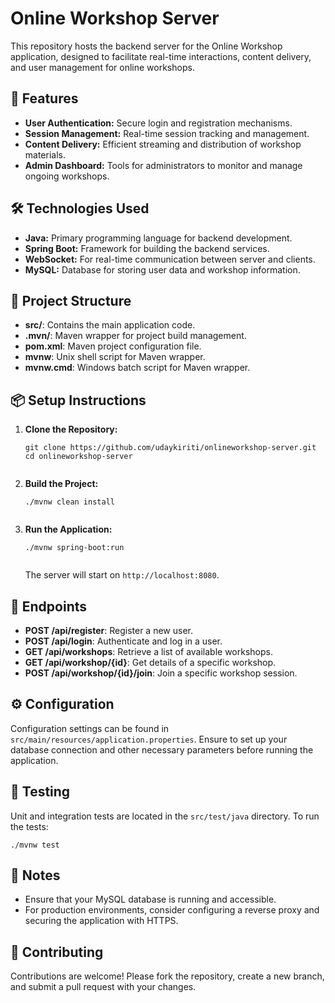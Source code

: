 <!DOCTYPE html>
<html lang="en">
<head>
<meta charset="UTF-8" />
<meta name="viewport" content="width=device-width, initial-scale=1" />
<title>Online Workshop Server - README</title>
</head>
<body>

<h1>Online Workshop Server</h1>

<p>This repository hosts the backend server for the Online Workshop application, designed to facilitate real-time interactions, content delivery, and user management for online workshops.</p>

<h2>🚀 Features</h2>
<ul>
  <li><strong>User Authentication:</strong> Secure login and registration mechanisms.</li>
  <li><strong>Session Management:</strong> Real-time session tracking and management.</li>
  <li><strong>Content Delivery:</strong> Efficient streaming and distribution of workshop materials.</li>
  <li><strong>Admin Dashboard:</strong> Tools for administrators to monitor and manage ongoing workshops.</li>
</ul>

<h2>🛠️ Technologies Used</h2>
<ul>
  <li><strong>Java:</strong> Primary programming language for backend development.</li>
  <li><strong>Spring Boot:</strong> Framework for building the backend services.</li>
  <li><strong>WebSocket:</strong> For real-time communication between server and clients.</li>
  <li><strong>MySQL:</strong> Database for storing user data and workshop information.</li>
</ul>

<h2>📂 Project Structure</h2>
<ul>
  <li><strong>src/</strong>: Contains the main application code.</li>
  <li><strong>.mvn/</strong>: Maven wrapper for project build management.</li>
  <li><strong>pom.xml</strong>: Maven project configuration file.</li>
  <li><strong>mvnw</strong>: Unix shell script for Maven wrapper.</li>
  <li><strong>mvnw.cmd</strong>: Windows batch script for Maven wrapper.</li>
</ul>

<h2>📦 Setup Instructions</h2>
<ol>
  <li>
    <strong>Clone the Repository:</strong>
    <pre><code>git clone https://github.com/udaykiriti/onlineworkshop-server.git
cd onlineworkshop-server
    </code></pre>
  </li>
  <li>
    <strong>Build the Project:</strong>
    <pre><code>./mvnw clean install
    </code></pre>
  </li>
  <li>
    <strong>Run the Application:</strong>
    <pre><code>./mvnw spring-boot:run
    </code></pre>
    <p>The server will start on <code>http://localhost:8080</code>.</p>
  </li>
</ol>

<h2>📄 Endpoints</h2>
<ul>
  <li><strong>POST /api/register</strong>: Register a new user.</li>
  <li><strong>POST /api/login</strong>: Authenticate and log in a user.</li>
  <li><strong>GET /api/workshops</strong>: Retrieve a list of available workshops.</li>
  <li><strong>GET /api/workshop/{id}</strong>: Get details of a specific workshop.</li>
  <li><strong>POST /api/workshop/{id}/join</strong>: Join a specific workshop session.</li>
</ul>

<h2>⚙️ Configuration</h2>
<p>Configuration settings can be found in <code>src/main/resources/application.properties</code>. Ensure to set up your database connection and other necessary parameters before running the application.</p>

<h2>🧪 Testing</h2>
<p>Unit and integration tests are located in the <code>src/test/java</code> directory. To run the tests:</p>
<pre><code>./mvnw test
</code></pre>

<h2>📌 Notes</h2>
<ul>
  <li>Ensure that your MySQL database is running and accessible.</li>
  <li>For production environments, consider configuring a reverse proxy and securing the application with HTTPS.</li>
</ul>

<h2>📢 Contributing</h2>
<p>Contributions are welcome! Please fork the repository, create a new branch, and submit a pull request with your changes.</p>

</body>
</html>
